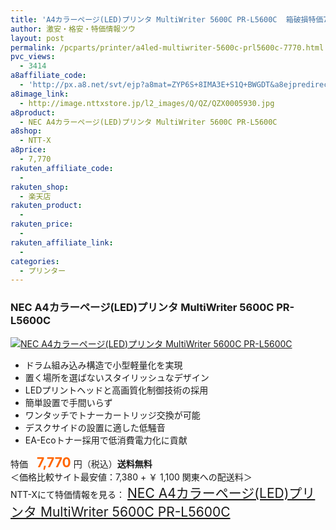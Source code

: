 ```yaml
---
title: 'A4カラーページ(LED)プリンタ MultiWriter 5600C PR-L5600C  箱破損特価7,770円！送料込！'
author: 激安・格安・特価情報ツウ
layout: post
permalink: /pcparts/printer/a4led-multiwriter-5600c-prl5600c-7770.html
pvc_views:
  - 3414
a8affiliate_code:
  - 'http://px.a8.net/svt/ejp?a8mat=ZYP6S+8IMA3E+S1Q+BWGDT&a8ejpredirect=http://nttxstore.jp/_II_QZX0005930'
a8image_link:
  - http://image.nttxstore.jp/l2_images/Q/QZ/QZX0005930.jpg
a8product:
  - NEC A4カラーページ(LED)プリンタ MultiWriter 5600C PR-L5600C
a8shop:
  - NTT-X
a8price:
  - 7,770
rakuten_affiliate_code:
  - 
rakuten_shop:
  - 楽天店
rakuten_product:
  - 
rakuten_price:
  - 
rakuten_affiliate_link:
  - 
categories:
  - プリンター
---
```

### NEC A4カラーページ(LED)プリンタ MultiWriter 5600C PR-L5600C

<div class="img-bg2 img_L">
  <a title="NEC A4カラーページ(LED)プリンタ MultiWriter 5600C PR-L5600C" href="http://px.a8.net/svt/ejp?a8mat=ZYP6S+8IMA3E+S1Q+BWGDT&a8ejpredirect=http://nttxstore.jp/_II_QZX0005930" target="_blank"><img src="http://i2.wp.com/image.nttxstore.jp/l2_images/Q/QZ/QZX0005930.jpg?resize=120%2C120" border="0" alt="NEC A4カラーページ(LED)プリンタ MultiWriter 5600C PR-L5600C" style="border: 0pt none;" data-recalc-dims="1" /></a>
</div>

<!--more-->

  * ドラム組み込み構造で小型軽量化を実現
  * 置く場所を選ばないスタイリッシュなデザイン
  * LEDプリントヘッドと高画質化制御技術の採用
  * 簡単設置で手間いらず
  * ワンタッチでトナーカートリッジ交換が可能
  * デスクサイドの設置に適した低騒音
  * EA-Ecoトナー採用で低消費電力化に貢献

特価　<span style="color: #ff6600; font-size: 150%;"><strong>7,770</strong></span> 円（税込）**送料無料**  
＜価格比較サイト最安値：7,380 + ￥ 1,100 関東への配送料＞  
NTT-Xにて特価情報を見る： <span style="font-size: 150%;"><a href="http://px.a8.net/svt/ejp?a8mat=ZYP6S+8IMA3E+S1Q+BWGDT&a8ejpredirect=http://nttxstore.jp/_II_QZX0005930" target="_blank">NEC A4カラーページ(LED)プリンタ MultiWriter 5600C PR-L5600C</a></span>